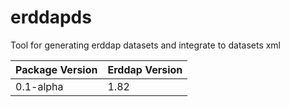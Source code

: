 # erddapds
Tool for generating erddap datasets and integrate to datasets xml

Package Version | Erddap Version
---|---
0.1-alpha | 1.82